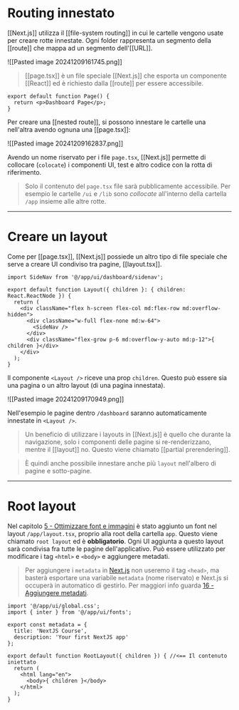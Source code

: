 # Routing innestato

[[Next.js]] utilizza il [[file-system routing]] in cui le cartelle vengono usate per creare rotte innestate. Ogni folder rappresenta un segmento della [[route]] che mappa ad un segmento dell'[[URL]].

![[Pasted image 20241209161745.png]]

> [[page.tsx]] è un file speciale [[Next.js]] che esporta un componente [[React]] ed è richiesto dalla [[route]] per essere accessibile.

```tsx
export default function Page() {
  return <p>Dashboard Page</p>;
}
```

Per creare una [[nested route]], si possono innestare le cartelle una nell'altra avendo ognuna una [[page.tsx]]:

![[Pasted image 20241209162837.png]]

Avendo un nome riservato per i file `page.tsx`, [[Next.js]] permette di collocare (`colocate`) i componenti UI, test e altro codice con la rotta di riferimento.

>Solo il contenuto del `page.tsx` file sarà pubblicamente accessibile. Per esempio le cartelle `/ui` e `/lib` sono *collocate* all'interno della cartella `/app` insieme alle altre rotte.

---

# Creare un layout

Come per [[page.tsx]], [[Next.js]] possiede un altro tipo di file speciale che serve a creare UI condiviso tra pagine, [[layout.tsx]].

```tsx
import SideNav from '@/app/ui/dashboard/sidenav';
 
export default function Layout({ children }: { children: React.ReactNode }) {
  return (
    <div className="flex h-screen flex-col md:flex-row md:overflow-hidden">
      <div className="w-full flex-none md:w-64">
        <SideNav />
      </div>
      <div className="flex-grow p-6 md:overflow-y-auto md:p-12">{ children }</div>
    </div>
  );
}
```

Il componente `<Layout />` riceve una prop `children`. Questo può essere sia una pagina o un altro layout (di una pagina innestata).

![[Pasted image 20241209170949.png]]

Nell'esempio le pagine dentro `/dashboard` saranno automaticamente innestate in `<Layout />`.

>Un beneficio di utilizzare i layouts in [[Next.js]] è quello che durante la navigazione, solo i componenti delle pagine si re-renderizzano, mentre il [[layout]] no. Questo viene chiamato [[partial prerendering]].

>È quindi anche possibile innestare anche più `layout` nell'albero di pagine e sotto-pagine.

---

# Root layout

Nel capitolo [5 - Ottimizzare font e immagini](5%20-%20Ottimizzare%20font%20e%20immagini.md)  è stato aggiunto un font nel layout `/app/layout.tsx`, proprio alla root della cartella `app`.
Questo viene chiamato `root layout` ed è **obbligatorio**. Ogni UI aggiunta a questo layout sarà condivisa fra tutte le pagine dell'applicativo.
Può essere utilizzato per modificare i tag `<html>` e `<body>` e aggiungere metadati.

>Per aggiungere i `metadata` in [Next.js](Next.js) non useremo il tag `<head>`, ma basterà esportare una variabile `metadata` (nome riservato) e Next.js si occuperà in automatico di gestirlo. Per maggiori info guarda [16 - Aggiungere metadati](16%20-%20Aggiungere%20metadati.md).

```tsx
import '@/app/ui/global.css';
import { inter } from '@/app/ui/fonts';

export const metadata = {
  title: 'NextJS Course',
  description: 'Your first NextJS app'
};

export default function RootLayout({ children }) { //<== Il contenuto iniettato 
  return (
    <html lang="en">
      <body>{ children }</body>
    </html>
  );
}
```